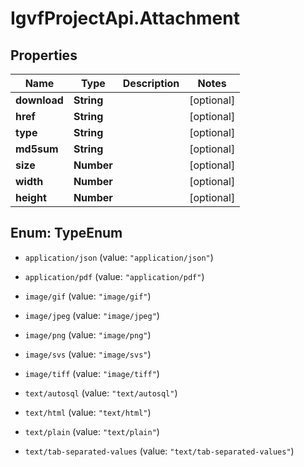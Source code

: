 # IgvfProjectApi.Attachment

## Properties

Name | Type | Description | Notes
------------ | ------------- | ------------- | -------------
**download** | **String** |  | [optional] 
**href** | **String** |  | [optional] 
**type** | **String** |  | [optional] 
**md5sum** | **String** |  | [optional] 
**size** | **Number** |  | [optional] 
**width** | **Number** |  | [optional] 
**height** | **Number** |  | [optional] 



## Enum: TypeEnum


* `application/json` (value: `"application/json"`)

* `application/pdf` (value: `"application/pdf"`)

* `image/gif` (value: `"image/gif"`)

* `image/jpeg` (value: `"image/jpeg"`)

* `image/png` (value: `"image/png"`)

* `image/svs` (value: `"image/svs"`)

* `image/tiff` (value: `"image/tiff"`)

* `text/autosql` (value: `"text/autosql"`)

* `text/html` (value: `"text/html"`)

* `text/plain` (value: `"text/plain"`)

* `text/tab-separated-values` (value: `"text/tab-separated-values"`)




